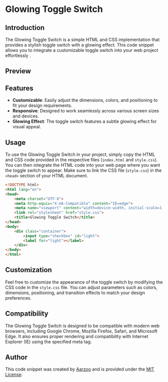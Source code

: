 # Glowing Toggle Switch

## Introduction

The Glowing Toggle Switch is a simple HTML and CSS implementation that provides a stylish toggle switch with a glowing effect. This code snippet allows you to integrate a customizable toggle switch into your web project effortlessly .

## Preview


## Features

- **Customizable**: Easily adjust the dimensions, colors, and positioning to fit your design requirements.
- **Responsive**: Designed to work seamlessly across various screen sizes and devices.
- **Glowing Effect**: The toggle switch features a subtle glowing effect for visual appeal.

## Usage

To use the Glowing Toggle Switch in your project, simply copy the HTML and CSS code provided in the respective files (`index.html` and `style.css`). You can then integrate the HTML code into your web page where you want the toggle switch to appear. Make sure to link the CSS file (`style.css`) in the `<head>` section of your HTML document.

```html
<!DOCTYPE html>
<html lang="en">
<head>
    <meta charset="UTF-8">
    <meta http-equiv="X-UA-Compatible" content="IE=edge">
    <meta name="viewport" content="width=device-width, initial-scale=1.0">
    <link rel="stylesheet" href="style.css">
    <title>Glowing Toggle Switch</title>
</head>
<body>
    <div class="container">
        <input type="checkbox" id="light">
        <label for="light"></label>
    </div>
</body>
</html>
```

## Customization

Feel free to customize the appearance of the toggle switch by modifying the CSS code in the `style.css` file. You can adjust parameters such as colors, dimensions, positioning, and transition effects to match your design preferences.

## Compatibility

The Glowing Toggle Switch is designed to be compatible with modern web browsers, including Google Chrome, Mozilla Firefox, Safari, and Microsoft Edge. It also ensures proper rendering and compatibility with Internet Explorer (IE) using the specified meta tag.

## Author

  This code snippet was created by [Aarzoo](https://twitter.com/withaarzoo) and is provided under the [MIT License](https://opensource.org/licenses/MIT).
